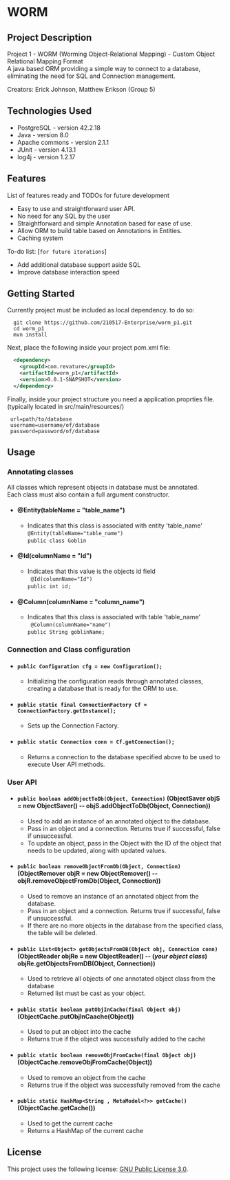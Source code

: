 # WORM



## Project Description
Project 1 - WORM (Worming Object-Relational Mapping) - Custom Object Relational Mapping Format\
A java based ORM providing a simple way to connect to a database, eliminating the need for SQL and Connection management.

Creators: Erick Johnson, Matthew Erikson (Group 5)

## Technologies Used

* PostgreSQL - version 42.2.18  
* Java - version 8.0  
* Apache commons - version 2.1.1
* JUnit - version 4.13.1
* log4j - version 1.2.17

## Features

List of features ready and TODOs for future development  
* Easy to use and straightforward user API.
* No need for any SQL by the user 
* Straightforward and simple Annotation based for ease of use. 
* Allow ORM to build table based on Annotations in Entities. 
* Caching system

To-do list: [`for future iterations`]
  
* Add additional database support aside SQL  
* Improve database interaction speed

## Getting Started  
Currently project must be included as local dependency. to do so:
```shell
  git clone https://github.com/210517-Enterprise/worm_p1.git
  cd worm_p1
  mvn install
```
Next, place the following inside your project pom.xml file:
```XML
  <dependency>
    <groupId>com.revature</groupId>
    <artifactId>worm_p1</artifactId>
    <version>0.0.1-SNAPSHOT</version>
  </dependency>

```

Finally, inside your project structure you need a application.proprties file. 
 (typically located in src/main/resources/)
 ``` 
  url=path/to/database
  username=username/of/database
  password=password/of/database  
  ```
  
## Usage  
  ### Annotating classes  
  All classes which represent objects in database must be annotated.\
  Each class must also contain a full argument constructor.
   - #### @Entity(tableName = "table_name")  
      - Indicates that this class is associated with entity 'table_name' \
      `@Entity(tableName="table_name")`\
`public class Goblin`
   - #### @Id(columnName = "Id")  
      - Indicates that this value is the objects id field  
      `	@Id(columnName="Id")`\
`public int id;`
   - #### @Column(columnName = "column_name")  
      - Indicates that this class is associated with table 'table_name'\
  `	@Column(columnName="name")`\
`public String goblinName;`


  ### Connection and Class configuration
  - #### `public Configuration cfg = new Configuration();`
     - Initializing the configuration reads through annotated classes, creating a database that is ready for the ORM to use.
  - #### `public static final ConnectionFactory Cf = ConnectionFactory.getInstance();`
     - Sets up the Connection Factory.
  - #### `public static Connection conn = Cf.getConnection();`
     - Returns a connection to the database specified above to be used to execute User API methods.
  
  ### User API  
  - #### `public boolean addObjectToDb(Object, Connection)` (ObjectSaver objS = new ObjectSaver() -- objS.addObjectToDb(Object, Connection))
     - Used to add an instance of an annotated object to the database.
     - Pass in an object and a connection. Returns true if successful, false if unsuccessful.
     - To update an object, pass in the Object with the ID of the object that needs to be updated, along with updated values.
  - #### `public boolean removeObjectFromDb(Object, Connection)` (ObjectRemover objR = new ObjectRemover() -- objR.removeObjectFromDb(Object, Connection))
     - Used to remove an instance of an annotated object from the database.
     - Pass in an object and a connection. Returns true if successful, false if unsuccessful.
     - If there are no more objects in the database from the specified class, the table will be deleted.
  - #### `public List<Object> getObjectsFromDB(Object obj, Connection conn)`  (ObjectReader objRe = new ObjectReader() -- (*your object class*) objRe.getObjectsFromDB(Object, Connection))
     - Used to retrieve all objects of one annotated object class from the database
     - Returned list must be cast as your object.
  - #### `public static boolean putObjInCache(final Object obj)` (ObjectCache.putObjInCaache(Object))
     - Used to put an object into the cache
     - Returns true if the object was successfully added to the cache
  - #### `public static boolean removeObjFromCache(final Object obj)` (ObjectCache.removeObjFromCache(Object))
     - Used to remove an object from the cache
     - Returns true if the object was successfully removed from the cache
  - #### `public static HashMap<String , MetaModel<?>> getCache()` (ObjectCache.getCache())
     - Used to get the current cache
     - Returns a HashMap of the current cache


## License

This project uses the following license: [GNU Public License 3.0](https://www.gnu.org/licenses/gpl-3.0.en.html).
